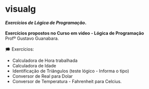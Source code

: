 # visualg
**_Exercícios de Lógica de Programação_.** <br> <br>
      **Exercícios propostos no Curso em video - Lógica de Programação** <br>
      Profº Gustavo Guanabara. 
<br>
<br>
:right_anger_bubble: Exercícios:

* Calculadora de Hora trabalhada
* Calculadora de Idade
* Identificação de Triângulos (teste lógico - Informa o tipo)
* Conversor de Real para Dolar 
* Conversor de Temperatura - Fahrenheit para Celcius.
